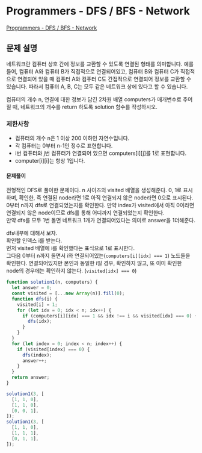 # Programmers - DFS / BFS - Network

[Programmers - DFS / BFS - Network](https://school.programmers.co.kr/learn/courses/30/lessons/43162)

## 문제 설명

네트워크란 컴퓨터 상호 간에 정보를 교환할 수 있도록 연결된 형태를 의미합니다. 예를 들어, 컴퓨터 A와 컴퓨터 B가 직접적으로 연결되어있고, 컴퓨터 B와 컴퓨터 C가 직접적으로 연결되어 있을 때 컴퓨터 A와 컴퓨터 C도 간접적으로 연결되어 정보를 교환할 수 있습니다. 따라서 컴퓨터 A, B, C는 모두 같은 네트워크 상에 있다고 할 수 있습니다.

컴퓨터의 개수 n, 연결에 대한 정보가 담긴 2차원 배열 computers가 매개변수로 주어질 때, 네트워크의 개수를 return 하도록 solution 함수를 작성하시오.

### 제한사항

- 컴퓨터의 개수 n은 1 이상 200 이하인 자연수입니다.
- 각 컴퓨터는 0부터 n-1인 정수로 표현합니다.
- i번 컴퓨터와 j번 컴퓨터가 연결되어 있으면 computers[i][j]를 1로 표현합니다.
- computer[i][i]는 항상 1입니다.

#### 문제풀이

전형적인 DFS로 풀이한 문제이다.
n 사이즈의 visited 배열을 생성해준다. 0, 1로 표시하며, 확인한, 즉 연결된 node라면 1로 아직 연결되지 않은 node라면 0으로 표시된다.
0부터 n까지 dfs로 연결되었는지를 확인한다. 만약 index가 visited에서 아직 0이라면 연결되지 않은 node이므로 dfs를 통해 어디까지 연결되었는지 확인한다.  
만약 dfs를 모두 1번 돌면 네트워크 1개가 연결되어있다는 의미로 answer을 1더해준다.

dfs내부에 대해서 보자.  
확인할 인덱스 i를 받는다.  
먼저 visited 배열에 i를 확인했다는 표식으로 1로 표시한다.  
그다음 0부터 n까지 돌면서 i와 연결되어있는(`computers[i][idx] === 1`) 노드들을 확인한다. 연결되어있지만 본인과 동일한 i일 경우, 확인하지 않고, 또 이미 확인한 node의 경우에는 확인하지 않는다. (`visited[idx] === 0`)

```js
function solution1(n, computers) {
  let answer = 0;
  const visited = [...new Array(n)].fill(0);
  function dfs(i) {
    visited[i] = 1;
    for (let idx = 0; idx < n; idx++) {
      if (computers[i][idx] === 1 && idx !== i && visited[idx] === 0) {
        dfs(idx);
      }
    }
  }
  for (let index = 0; index < n; index++) {
    if (visited[index] === 0) {
      dfs(index);
      answer++;
    }
  }
  return answer;
}

solution1(3, [
  [1, 1, 0],
  [1, 1, 0],
  [0, 0, 1],
]);
solution1(3, [
  [1, 1, 0],
  [1, 1, 1],
  [0, 1, 1],
]);
```
